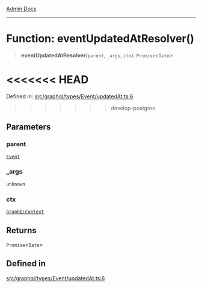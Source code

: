 [Admin Docs](/)

***

# Function: eventUpdatedAtResolver()

> **eventUpdatedAtResolver**(`parent`, `_args`, `ctx`): `Promise`\<`Date`\>

<<<<<<< HEAD
=======
Defined in: [src/graphql/types/Event/updatedAt.ts:6](https://github.com/PalisadoesFoundation/talawa-api/blob/37e2d6abe1cabaa02f97a3c6c418b81e8fcb5a13/src/graphql/types/Event/updatedAt.ts#L6)

>>>>>>> develop-postgres
## Parameters

### parent

[`Event`](../../Event/type-aliases/Event.md)

### \_args

`unknown`

### ctx

[`GraphQLContext`](../../../../context/type-aliases/GraphQLContext.md)

## Returns

`Promise`\<`Date`\>

## Defined in

[src/graphql/types/Event/updatedAt.ts:6](https://github.com/NishantSinghhhhh/talawa-api/blob/ff0f1d6ae21d3428519b64e42fe3bfdff573cb6e/src/graphql/types/Event/updatedAt.ts#L6)
